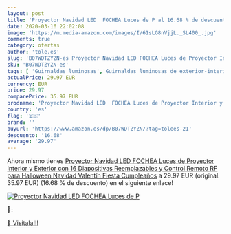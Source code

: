 ```yaml
---
layout: post
title: 'Proyector Navidad LED  FOCHEA Luces de P al 16.68 % de descuento'
date: 2020-03-16 22:02:08
image: 'https://m.media-amazon.com/images/I/61sLG8nVjjL._SL400_.jpg'
comments: true
category: ofertas
author: 'tole.es'
slug: 'B07WDTZYZN-es Proyector Navidad LED FOCHEA Luces de Proyector Interior y...'
sku: 'B07WDTZYZN-es'
tags: [ 'Guirnaldas luminosas','Guirnaldas luminosas de exterior-interior','Guirnaldas luminosas de interior','Iluminación','navidad', ]
actualPrice: 29.97 EUR
currency: EUR
price: 29.97
comparePrice: 35.97 EUR
prodname: 'Proyector Navidad LED  FOCHEA Luces de Proyector Interior y Exterior con 16 Diapositivas Reemplazables y Control Remoto RF para Halloween  Navidad  Valentín  Fiesta  Cumpleaños'
country: 'es'
flag: '🇪🇸'
brand: ''
buyurl: 'https://www.amazon.es/dp/B07WDTZYZN/?tag=tolees-21'
descuento: '16.68'
average: '29.97'
---
```


Ahora mismo tienes [Proyector Navidad LED  FOCHEA Luces de Proyector Interior y Exterior con 16 Diapositivas Reemplazables y Control Remoto RF para Halloween  Navidad  Valentín  Fiesta  Cumpleaños](https://www.amazon.es/dp/B07WDTZYZN/?tag=tolees-21) a 29.97 EUR (original: 35.97 EUR) (16.68 %  de descuento) en el siguiente enlace!

[![Proyector Navidad LED  FOCHEA Luces de P](https://m.media-amazon.com/images/I/61sLG8nVjjL._SL400_.jpg)](https://www.amazon.es/dp/B07WDTZYZN/?tag=tolees-21)

🔎:


[🛒 Visítala!!!](https://www.amazon.es/dp/B07WDTZYZN/?tag=tolees-21)
